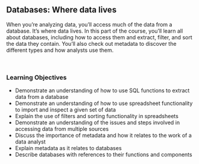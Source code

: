 ## Databases: Where data lives

When you’re analyzing data, you’ll access much of the data from a database. It’s where data lives. In this part of the course, you’ll learn all about databases, including how to access them and extract, filter, and sort the data they contain. You’ll also check out metadata to discover the different types and how analysts use them.

&nbsp;

### Learning Objectives

* Demonstrate an understanding of how to use SQL functions to extract data from a database
* Demonstrate an understanding of how to use spreadsheet functionality to import and inspect a given set of data
* Explain the use of filters and sorting functionality in spreadsheets
* Demonstrate an understanding of the issues and steps involved in accessing data from multiple sources
* Discuss the importance of metadata and how it relates to the work of a data analyst
* Explain metadata as it relates to databases
* Describe databases with references to their functions and components